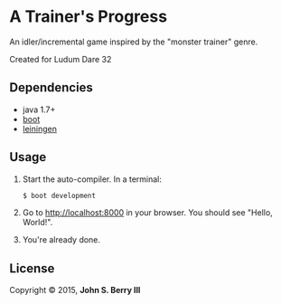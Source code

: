 # A Trainer's Progress

An idler/incremental game inspired by the "monster trainer" genre.

Created for Ludum Dare 32

## Dependencies

- java 1.7+
- [boot][1]
- [leiningen][2]

## Usage

1. Start the auto-compiler. In a terminal:

    ```bash
    $ boot development
    ```

2. Go to [http://localhost:8000][3] in your browser. You should see "Hello, World!".

3. You're already done.

## License

Copyright © 2015, **John S. Berry III**

[1]: https://github.com/tailrecursion/boot
[2]: https://github.com/technomancy/leiningen
[3]: http://localhost:8000
